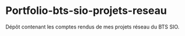 # Portfolio-bts-sio-projets-reseau
Dépôt contenant les comptes rendus de mes projets réseau du BTS SIO.
